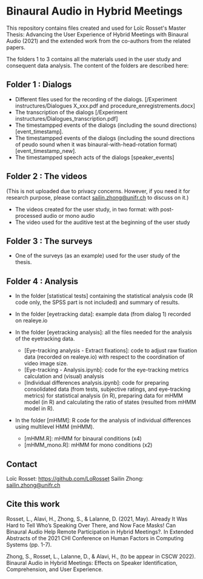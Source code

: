 # Binaural Audio in Hybrid Meetings
This repository contains files created and used for Loïc Rosset's Master Thesis: Advancing the User Experience of Hybrid Meetings with Binaural Audio (2021) and the extended work from the co-authors from the related papers.

The folders 1 to 3 contains all the materials used in the user study and consequent data analysis. The content of the folders are described here:

## Folder 1 : Dialogs
* Different files used for the recording of the dialogs. [/Experiment instructures/Dialogues X_xxx.pdf and procedure_enregistrements.docx]
* The transcription of the dialogs [/Experiment instructures/Dialogues_transcription.pdf]
* The timestampped events of the dialogs (including the sound directions) [event_timestamp].
* The timestampped events of the dialogs (including the sound directions of peudo sound when it was binaural-with-head-rotation format) [event_timestamp_new].
* The timestampped speech acts of the dialogs [speaker_events]

## Folder 2 : The videos 
(This is not uploaded due to privacy concerns. However, if you need it for research purpose, please contact sailin.zhong@unifr.ch to discuss on it.) 
* The videos created for the user study, in two format: with post-processed audio or mono audio
* The video used for the auditive test at the beginning of the user study

## Folder 3 : The surveys
* One of the surveys (as an example) used for the user study of the thesis. 

## Folder 4 : Analysis

* In the folder [statistical tests] containing the statistical analysis code (R code only, the SPSS part is not included) and summary of results.

* In the folder [eyetracking data]: example data (from dialog 1) recorded on realeye.io

* In the folder [eyetracking analysis]: all the files needed for the analysis of the eyetracking data. 
  - [Eye-tracking analysis - Extract fixations]: code to adjust raw fixation data (recorded on realeye.io) with respect to the coordination of video image size. 
  - [Eye-tracking - Analysis.ipynb]: code for the eye-tracking metrics calculation and (visual) analysis
  - [Individual differences analysis.ipynb]: code for preparing consolidated data (from tests, subjective ratings, and eye-tracking metrics) for statistical analysis (in R), preparing data for mHMM model (in R) and calculating the ratio of states (resulted from mHMM model in R).   
* In the folder [mHMM]: R code for the analysis of individual differences using multilevel HMM (mHMM). 
  - [mHMM.R]: mHMM for binaural conditions (x4)
  - [mHMM_mono.R]: mHMM for mono conditions (x2)


## Contact
Loïc Rosset: https://github.com/LoRosset
Sailin Zhong: sailin.zhong@unifr.ch 

## Cite this work
Rosset, L., Alavi, H., Zhong, S., & Lalanne, D. (2021, May). Already It Was Hard to Tell Who’s Speaking Over There, and Now Face Masks! Can Binaural Audio Help Remote Participation in Hybrid Meetings?. In Extended Abstracts of the 2021 CHI Conference on Human Factors in Computing Systems (pp. 1-7).

Zhong, S., Rosset, L., Lalanne, D., & Alavi, H., (to be appear in CSCW 2022). Binaural Audio in Hybrid Meetings: Effects on Speaker Identification, Comprehension, and User Experience. 

